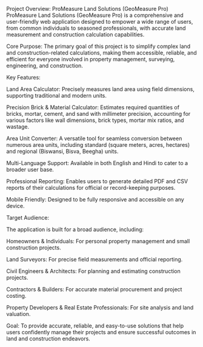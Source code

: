 Project Overview: ProMeasure Land Solutions (GeoMeasure Pro)
ProMeasure Land Solutions (GeoMeasure Pro) is a comprehensive and user-friendly web application designed to empower a wide range of users, from common individuals to seasoned professionals, with accurate land measurement and construction calculation capabilities.

Core Purpose:
The primary goal of this project is to simplify complex land and construction-related calculations, making them accessible, reliable, and efficient for everyone involved in property management, surveying, engineering, and construction.

Key Features:

Land Area Calculator: Precisely measures land area using field dimensions, supporting traditional and modern units.

Precision Brick & Material Calculator: Estimates required quantities of bricks, mortar, cement, and sand with millimeter precision, accounting for various factors like wall dimensions, brick types, mortar mix ratios, and wastage.

Area Unit Converter: A versatile tool for seamless conversion between numerous area units, including standard (square meters, acres, hectares) and regional (Biswansi, Bisva, Beegha) units.

Multi-Language Support: Available in both English and Hindi to cater to a broader user base.

Professional Reporting: Enables users to generate detailed PDF and CSV reports of their calculations for official or record-keeping purposes.

Mobile Friendly: Designed to be fully responsive and accessible on any device.

Target Audience:

The application is built for a broad audience, including:

Homeowners & Individuals: For personal property management and small construction projects.

Land Surveyors: For precise field measurements and official reporting.

Civil Engineers & Architects: For planning and estimating construction projects.

Contractors & Builders: For accurate material procurement and project costing.

Property Developers & Real Estate Professionals: For site analysis and land valuation.

Goal:
To provide accurate, reliable, and easy-to-use solutions that help users confidently manage their projects and ensure successful outcomes in land and construction endeavors.
